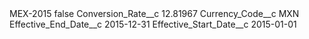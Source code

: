 <?xml version="1.0" encoding="UTF-8"?>
<CustomMetadata xmlns="http://soap.sforce.com/2006/04/metadata" xmlns:xsi="http://www.w3.org/2001/XMLSchema-instance" xmlns:xsd="http://www.w3.org/2001/XMLSchema">
    <label>MEX-2015</label>
    <protected>false</protected>
    <values>
        <field>Conversion_Rate__c</field>
        <value xsi:type="xsd:double">12.81967</value>
    </values>
    <values>
        <field>Currency_Code__c</field>
        <value xsi:type="xsd:string">MXN</value>
    </values>
    <values>
        <field>Effective_End_Date__c</field>
        <value xsi:type="xsd:date">2015-12-31</value>
    </values>
    <values>
        <field>Effective_Start_Date__c</field>
        <value xsi:type="xsd:date">2015-01-01</value>
    </values>
</CustomMetadata>

